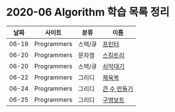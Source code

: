 # 2020-06 Algorithm 학습 목록 정리

|날짜|사이트|분류|이름|
|---|---|---|---|
|06-19|Programmers|스택/큐|[프린터](https://github.com/JJungwoo/algorithm/blob/master/programmers/queue/%ED%94%84%EB%A6%B0%ED%84%B0.cpp)|
|06-20|Programmers|문자열|[스킬트리](https://github.com/JJungwoo/algorithm/blob/master/programmers/level2/%EC%8A%A4%ED%82%AC%ED%8A%B8%EB%A6%AC.cpp)|
|06-20|Programmers|스택/큐|[쇠막대기](https://github.com/JJungwoo/algorithm/blob/master/programmers/level2/%EC%87%A0%EB%A7%89%EB%8C%80%EA%B8%B0.cpp)|
|06-22|Programmers|그리디|[체육복](https://github.com/JJungwoo/algorithm/blob/master/programmers/greedy/%EC%B2%B4%EC%9C%A1%EB%B3%B5.cpp)|
|06-24|Programmers|그리디|[큰 수 만들기](https://github.com/JJungwoo/algorithm/blob/master/programmers/greedy/%ED%81%B0%EC%88%98%EB%A7%8C%EB%93%A4%EA%B8%B0.cpp)|
|06-25|Programmers|그리디|[구명보트](https://github.com/JJungwoo/algorithm/blob/master/programmers/greedy/%EA%B5%AC%EB%AA%85%EB%B3%B4%ED%8A%B8.cpp)|


 
